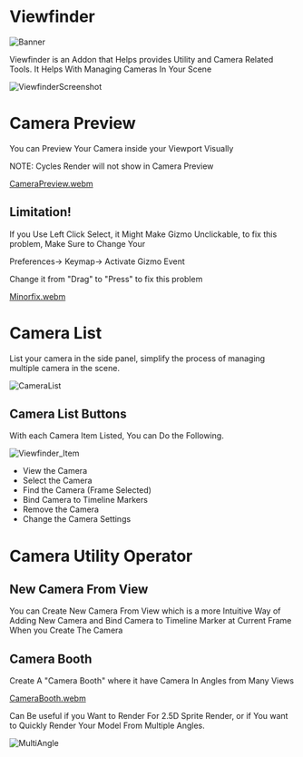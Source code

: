 # Viewfinder

![Banner](https://user-images.githubusercontent.com/79613445/210192287-dd02b6c8-7154-47a6-af05-65383c3178ef.png)

Viewfinder is an Addon that Helps provides Utility and Camera Related Tools. It Helps With Managing Cameras In Your Scene

![ViewfinderScreenshot](https://user-images.githubusercontent.com/79613445/210192365-acc5ad68-c66f-4f4d-989f-0413523a5d64.png)

# Camera Preview

You can Preview Your Camera inside your Viewport Visually

NOTE: Cycles Render will not show in Camera Preview

[CameraPreview.webm](https://user-images.githubusercontent.com/79613445/210196869-9d2a11bf-7c0d-4d2b-8b32-7b569018f41d.webm)

## Limitation!

If you Use Left Click Select, it Might Make Gizmo Unclickable, to fix this problem, Make Sure to Change Your

Preferences-> Keymap-> Activate Gizmo Event

Change it from "Drag" to "Press" to fix this problem

[Minorfix.webm](https://user-images.githubusercontent.com/79613445/210192334-dc32fcb5-ab01-4306-82bb-0f78b46fab9a.webm)


# Camera List

List your camera in the side panel, simplify the process of managing multiple camera in the scene.

![CameraList](https://user-images.githubusercontent.com/79613445/210196911-cd6e00f0-33ca-4f57-a47a-add6bf788b0e.png)

## Camera List Buttons

With each Camera Item Listed, You can Do the Following. 

![Viewfinder_Item](https://user-images.githubusercontent.com/79613445/210196961-cd04ba8b-38ac-4712-86be-a771828533e6.png)


- View the Camera
- Select the Camera
- Find the Camera (Frame Selected)
- Bind Camera to Timeline Markers
- Remove the Camera
- Change the Camera Settings

# Camera Utility Operator

## New Camera From View

You can Create New Camera From View which is a more Intuitive Way of Adding New Camera and Bind Camera to Timeline Marker at Current Frame When you Create The Camera


## Camera Booth

Create A "Camera Booth" where it have Camera In Angles from Many Views

[CameraBooth.webm](https://user-images.githubusercontent.com/79613445/210203718-4c40f46f-59b2-4077-ad50-cf2e34fa26e9.webm)

Can Be useful if you Want to Render For 2.5D Sprite Render, or if You want to Quickly Render Your Model From Multiple Angles. 

![MultiAngle](https://user-images.githubusercontent.com/79613445/210203736-064d28e6-2442-412e-a7fa-3c3a876a31fb.png)

